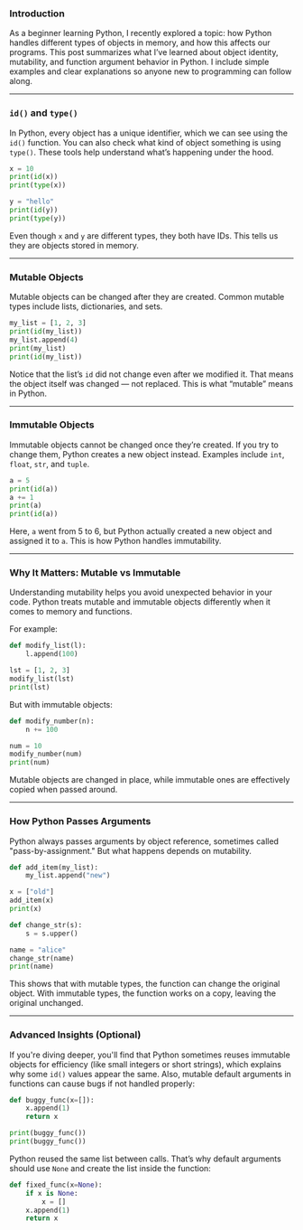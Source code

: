 
###  Introduction

As a beginner learning Python, I recently explored a topic: how Python handles different types of objects in memory, and how this affects our programs. This post summarizes what I’ve learned about object identity, mutability, and function argument behavior in Python. I include simple examples and clear explanations so anyone new to programming can follow along.

---

### `id()` and `type()`

In Python, every object has a unique identifier, which we can see using the `id()` function. You can also check what kind of object something is using `type()`. These tools help understand what’s happening under the hood.

```python
x = 10
print(id(x))
print(type(x))

y = "hello"
print(id(y))
print(type(y))
```

Even though `x` and `y` are different types, they both have IDs. This tells us they are objects stored in memory.

---

### Mutable Objects

Mutable objects can be changed after they are created. Common mutable types include lists, dictionaries, and sets.

```python
my_list = [1, 2, 3]
print(id(my_list))
my_list.append(4)
print(my_list)
print(id(my_list))
```

Notice that the list’s `id` did not change even after we modified it. That means the object itself was changed — not replaced. This is what “mutable” means in Python.

---

###  Immutable Objects

Immutable objects cannot be changed once they’re created. If you try to change them, Python creates a new object instead. Examples include `int`, `float`, `str`, and `tuple`.

```python
a = 5
print(id(a))
a += 1
print(a)
print(id(a))
```

Here, `a` went from 5 to 6, but Python actually created a new object and assigned it to `a`. This is how Python handles immutability.

---

### Why It Matters: Mutable vs Immutable

Understanding mutability helps you avoid unexpected behavior in your code. Python treats mutable and immutable objects differently when it comes to memory and functions.

For example:

```python
def modify_list(l):
    l.append(100)

lst = [1, 2, 3]
modify_list(lst)
print(lst)
```

But with immutable objects:

```python
def modify_number(n):
    n += 100

num = 10
modify_number(num)
print(num)
```

Mutable objects are changed in place, while immutable ones are effectively copied when passed around.

---

### How Python Passes Arguments

Python always passes arguments by object reference, sometimes called "pass-by-assignment." But what happens depends on mutability.

```python
def add_item(my_list):
    my_list.append("new")

x = ["old"]
add_item(x)
print(x)

def change_str(s):
    s = s.upper()

name = "alice"
change_str(name)
print(name)
```

This shows that with mutable types, the function can change the original object. With immutable types, the function works on a copy, leaving the original unchanged.

---

### Advanced Insights (Optional)

If you're diving deeper, you'll find that Python sometimes reuses immutable objects for efficiency (like small integers or short strings), which explains why some `id()` values appear the same. Also, mutable default arguments in functions can cause bugs if not handled properly:

```python
def buggy_func(x=[]):
    x.append(1)
    return x

print(buggy_func())
print(buggy_func())
```

Python reused the same list between calls. That’s why default arguments should use `None` and create the list inside the function:

```python
def fixed_func(x=None):
    if x is None:
        x = []
    x.append(1)
    return x
```
